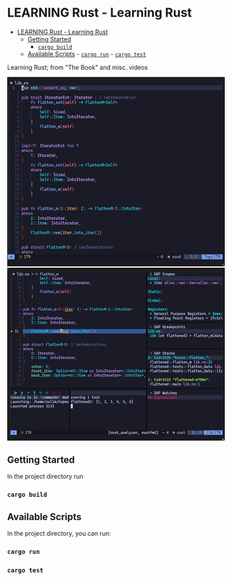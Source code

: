 # LEARNING Rust - Learning Rust

<!--toc:start-->

- [LEARNING Rust - Learning Rust](#learning-rust-learning-rust)
  - [Getting Started](#getting-started)
    - [`cargo build`](#cargo-build)
  - [Available Scripts](#available-scripts) - [`cargo run`](#cargo-run) - [`cargo test`](#cargo-test)
  <!--toc:end-->

<!-- | ![rust_crab](./rust_crab.svg) | -->
<!-- | ----------------------------- | -->

Learning Rust; from "The Book" and misc. videos

![flatten-01 ](./flatten01.png)
![flatten-01 ](./flatten02_debug.png)

## Getting Started

In the project directory run

### `cargo build`

## Available Scripts

In the project directory, you can run:

### `cargo run`

### `cargo test`
